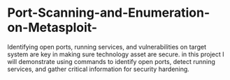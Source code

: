 # Port-Scanning-and-Enumeration-on-Metasploit-
Identifying open ports, running services, and vulnerabilities on target system are key in making sure technology asset are secure. in this project I will demonstrate  using commands to identify open ports, detect running services, and gather critical information for security hardening.
